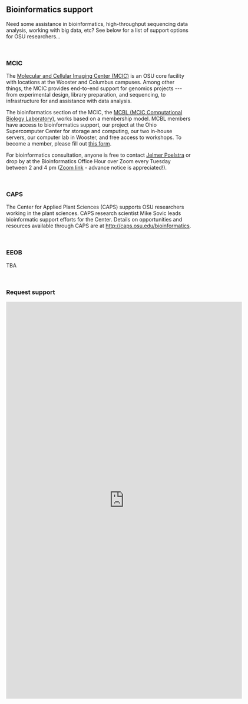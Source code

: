 
## Bioinformatics support

Need some assistance in bioinformatics, high-throughput sequencing data analysis, working with big data, etc?
See below for a list of support options for OSU researchers...

<br>

### MCIC

The [Molecular and Cellular Imaging Center (MCIC)](https://mcic.osu.edu/)
is an OSU core facility with locations at the Wooster and Columbus campuses.
Among other things, the MCIC provides end-to-end support for genomics projects ---
from experimental design, library preparation, and sequencing,
to infrastructure for and assistance with data analysis.

The bioinformatics section of the MCIC, the [MCBL (MCIC Computational Biology Laboratory)]((https://mcic.osu.edu/bioinformatics)),
works based on a membership model. MCBL members have access to bioinformatics support,
our project at the Ohio Supercomputer Center for storage and computing,
our two in-house servers, our computer lab in Wooster,
and free access to workshops. 
To become a member, please fill out [this form](https://mcic.osu.edu/bioinformatics/mcbl-registration-form).

For bioinformatics consultation, anyone is free to contact [Jelmer Poelstra](mailto:poelstra.1@osu.edu)
or drop by at the Bioinformatics Office Hour over Zoom every Tuesday between 2 and 4 pm
([Zoom link](https://osu.zoom.us/j/96601785996?pwd=MVUxWWZjdGF6N3BSUGNDL3lmNWZlZz09) -
advance notice is appreciated!).

<br>

### CAPS

The Center for Applied Plant Sciences (CAPS) supports OSU researchers working in the plant sciences. CAPS
research scientist Mike Sovic leads bioinformatic support efforts for the Center. Details on 
opportunities and resources available through CAPS are at http://caps.osu.edu/bioinformatics.

<br>

### EEOB

TBA

<br>

### Request support

<iframe src="https://docs.google.com/forms/d/e/1FAIpQLSfC-g3YSG84KBerEwRLilje4kz7-9WRIevzHAUNTMQKgKmCuQ/viewform?embedded=true" width="640" height="1078" frameborder="0" marginheight="0" marginwidth="0">Loading…</iframe>

<br/> <br/> <br/> <br/>
